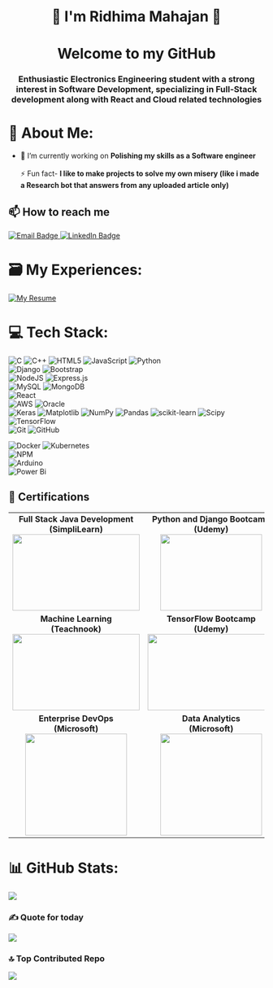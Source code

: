 <h1 align="center">🎀 I'm Ridhima Mahajan 🎀</h1>
<h1 align="center">Welcome to my GitHub </h1>

<h3 align="center">Enthusiastic Electronics Engineering student with a strong interest in Software Development, specializing in Full-Stack development along with React and Cloud related technologies</h3>

# 💫 About Me:
- 🔭 I’m currently working on **Polishing my skills as a Software engineer**<br><br>  ⚡ Fun fact- **I like to make projects to solve my own misery (like i made a Research bot that answers from any uploaded article only)**<br>

## 📫 How to reach me

<p align="left">
  <a href="mailto:ridhimahajan7903@gmail.com" target="_blank">
    <img src="https://img.shields.io/badge/Email Me-ridhimahajan7903@gmail.com-D14836?style=for-the-badge&logo=gmail&logoColor=white" alt="Email Badge"/>
  </a>
  <a href="https://www.linkedin.com/in/ridhima-m7903" target="_blank">
    <img src="https://img.shields.io/badge/LinkedIn-0077B5?style=for-the-badge&logo=linkedin&logoColor=white" alt="LinkedIn Badge"/>
  </a>
</p>

# 🗃️ My Experiences:


[![My Resume](https://img.shields.io/badge/My_Resume-blue?style=for-the-badge&logo=google-drive&logoColor=white)](https://drive.google.com/file/d/1YNVR4ALb8Xp78-w6sqTYp1Tq1gS8gHAq/view?usp=sharing)



# 💻 Tech Stack:
![C](https://img.shields.io/badge/c-%2300599C.svg?style=for-the-badge&logo=c&logoColor=white) ![C++](https://img.shields.io/badge/c++-%2300599C.svg?style=for-the-badge&logo=c%2B%2B&logoColor=white) ![HTML5](https://img.shields.io/badge/html5-%23E34F26.svg?style=for-the-badge&logo=html5&logoColor=white) ![JavaScript](https://img.shields.io/badge/javascript-%23323330.svg?style=for-the-badge&logo=javascript&logoColor=%23F7DF1E) ![Python](https://img.shields.io/badge/python-3670A0?style=for-the-badge&logo=python&logoColor=ffdd54) <br>
![Django](https://img.shields.io/badge/django-%23092E20.svg?style=for-the-badge&logo=django&logoColor=white)  ![Bootstrap](https://img.shields.io/badge/bootstrap-%238511FA.svg?style=for-the-badge&logo=bootstrap&logoColor=white) <br>
![NodeJS](https://img.shields.io/badge/node.js-6DA55F?style=for-the-badge&logo=node.js&logoColor=white) ![Express.js](https://img.shields.io/badge/express.js-%23404d59.svg?style=for-the-badge&logo=express&logoColor=%2361DAFB) <br>
![MySQL](https://img.shields.io/badge/mysql-4479A1.svg?style=for-the-badge&logo=mysql&logoColor=white) ![MongoDB](https://img.shields.io/badge/MongoDB-%234ea94b.svg?style=for-the-badge&logo=mongodb&logoColor=white)<br>
![React](https://img.shields.io/badge/react-%2320232a.svg?style=for-the-badge&logo=react&logoColor=%2361DAFB) <br>
![AWS](https://img.shields.io/badge/AWS-%23FF9900.svg?style=for-the-badge&logo=amazon-aws&logoColor=white) ![Oracle](https://img.shields.io/badge/Oracle-F80000?style=for-the-badge&logo=oracle&logoColor=white)<br>
![Keras](https://img.shields.io/badge/Keras-%23D00000.svg?style=for-the-badge&logo=Keras&logoColor=white) ![Matplotlib](https://img.shields.io/badge/Matplotlib-%23ffffff.svg?style=for-the-badge&logo=Matplotlib&logoColor=black) ![NumPy](https://img.shields.io/badge/numpy-%23013243.svg?style=for-the-badge&logo=numpy&logoColor=white) ![Pandas](https://img.shields.io/badge/pandas-%23150458.svg?style=for-the-badge&logo=pandas&logoColor=white) ![scikit-learn](https://img.shields.io/badge/scikit--learn-%23F7931E.svg?style=for-the-badge&logo=scikit-learn&logoColor=white) ![Scipy](https://img.shields.io/badge/SciPy-%230C55A5.svg?style=for-the-badge&logo=scipy&logoColor=%white) ![TensorFlow](https://img.shields.io/badge/TensorFlow-%23FF6F00.svg?style=for-the-badge&logo=TensorFlow&logoColor=white)<br>
![Git](https://img.shields.io/badge/git-%23F05033.svg?style=for-the-badge&logo=git&logoColor=white) ![GitHub](https://img.shields.io/badge/github-%23121011.svg?style=for-the-badge&logo=github&logoColor=white)<br>

![Docker](https://img.shields.io/badge/docker-%230db7ed.svg?style=for-the-badge&logo=docker&logoColor=white) ![Kubernetes](https://img.shields.io/badge/kubernetes-%23326ce5.svg?style=for-the-badge&logo=kubernetes&logoColor=white)<br>
![NPM](https://img.shields.io/badge/NPM-%23CB3837.svg?style=for-the-badge&logo=npm&logoColor=white) <br>
![Arduino](https://img.shields.io/badge/-Arduino-00979D?style=for-the-badge&logo=Arduino&logoColor=white) <br>
![Power Bi](https://img.shields.io/badge/power_bi-F2C811?style=for-the-badge&logo=powerbi&logoColor=black)

<h2>📜 Certifications</h2>

<table>
  <tr>
    <td align="center">
      <strong>Full Stack Java Development<br>(SimpliLearn)</strong><br>
      <img src="https://github.com/user-attachments/assets/3dd70472-5608-4e27-9bac-31e3e5b88650" width="250" height="150"/>
    </td>
    <td align="center">
      <strong>Python and Django Bootcamp<br>(Udemy)</strong><br>
      <img src="https://github.com/user-attachments/assets/f4fa6e10-7ad6-4a00-8e48-1514cae68e92" width="200" height="150"/>
    </td>
    <td align="center">
      <strong>React the Complete Guide<br>(Udemy)</strong><br>
      <img src="https://github.com/user-attachments/assets/fb383a8e-4312-4576-b4cc-ad4ceec42deb" width="250" height="150"/>
    </td>
  </tr>
  <tr>
    <td align="center">
      <strong>Machine Learning<br>(Teachnook)</strong><br>
      <img src="https://github.com/user-attachments/assets/4f5e446f-4c1b-4c3b-90dd-e0ef20e6234b" width="250" height="150"/>
    </td>
    <td align="center">
      <strong>TensorFlow Bootcamp<br>(Udemy)</strong><br>
      <img src="https://github.com/user-attachments/assets/74daeca9-a20c-41ec-9a49-652a6879f434" width="250" height="150"/>
    </td>
    <td align="center">
      <strong>Oracle Cloud Infrastructure<br>(Oracle University)</strong><br>
      <img src="https://github.com/user-attachments/assets/36a56690-3690-4166-90f2-fe96c5904de5" width="250" height="150"/>
    </td>
  </tr>
  <tr>
    <td align="center">
      <strong>Enterprise DevOps<br>(Microsoft)</strong><br>
      <img src="https://github.com/user-attachments/assets/67045a85-8af1-40ab-b4c1-d5906460706c" width="200" height="200"/>
    </td>
    <td align="center">
      <strong>Data Analytics<br>(Microsoft)</strong><br>
      <img src="https://github.com/user-attachments/assets/b248227b-104e-462c-bc74-8e110a24105e" width="200" height="200"/>
    </td>
    <td align="center">
      <strong>Excel Specialist<br>(Microsoft)</strong><br>
      <img src="https://github.com/user-attachments/assets/b3b58f85-fb43-4af9-bb54-a2543d672d8e" width="200" height="200"/>
    </td>
  </tr>
</table>


# 📊 GitHub Stats:
![](https://nirzak-streak-stats.vercel.app/?user=Ridhima79&theme=dark&hide_border=false)<br/>


### ✍️ Quote for today
![](https://quotes-github-readme.vercel.app/api?type=horizontal&theme=radical)

### 🔝 Top Contributed Repo
![](https://github-contributor-stats.vercel.app/api?username=Ridhima79&limit=5&theme=dark&combine_all_yearly_contributions=true)


